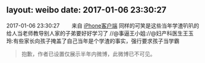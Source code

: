 layout: weibo
date: 2017-01-06 23:30:27
---
<meta name="referrer" content="no-referrer" />

2017-01-06 23:30:27  &nbsp;&nbsp;&nbsp;&nbsp;&nbsp;&nbsp; 来自 <a href="http://app.weibo.com/t/feed/9ksdit" rel="nofollow">iPhone客户端</a>
同样的可笑是这些当年学渣叭叭的给人当老师教导别人家的子弟要好好学习了 //@事逼王小姐://@妇产科医生王玉玲:有些家长向孩子掩盖了自己当年是个学渣的事实，强行要求孩子当学霸
>  抱歉，作者已设置仅展示半年内微博，此微博已不可见。 ​​​
